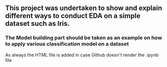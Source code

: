 ## This project was undertaken to show and explain different ways to conduct EDA on a simple dataset such as Iris. 

### The Model building part should be taken as an example on how to apply various classification model on a dataset

As always the HTML file is added in case Github doesn't render the .ipynb file
